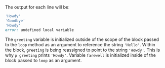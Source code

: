 The output for each line will be: 

```ruby
'Howdy'
'Goodbye'
'Howdy'
error: undefined local variable
```

The ``greeting`` variable is initialized outside of the scope of the block passed to the ``loop`` method as an argument to reference the string ``'Hello'``. Within the block, ``greeting`` is being reassigned to point to the string ``'Howdy'``. This is why ``p greeting`` prints ``'Howdy'``. Variable ``farewell`` is initialized inside of the block passed to ``loop`` as an argument. 